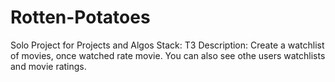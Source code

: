 # Rotten-Potatoes
Solo Project for Projects and Algos
Stack: T3
Description: Create a watchlist of movies, once watched rate movie. You can also see othe users watchlists and movie ratings. 
